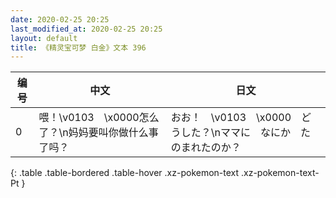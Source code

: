 ```yaml
---
date: 2020-02-25 20:25
last_modified_at: 2020-02-25 20:25
layout: default
title: 《精灵宝可梦 白金》文本 396
---
```

| 编号 | 中文 | 日文 |
| ---- | ---- | ---- |
| 0 | 喂！\v0103　\x0000怎么了？\n妈妈要叫你做什么事了吗？ | おお！　\v0103　\x0000　どうした？\nママに　なにか　たのまれたのか？ |
{: .table .table-bordered .table-hover .xz-pokemon-text .xz-pokemon-text-Pt }
